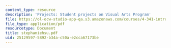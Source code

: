 ```yaml
---
content_type: resource
description: 'Projects: Student projects on Visual Arts Program'
file: https://ol-ocw-studio-app-qa.s3.amazonaws.com/courses/4-341-introduction-to-photography-fall-2002/251295975892b34ac50ae2cca67173be_stephaniehsu.pdf
file_type: application/pdf
resourcetype: Document
title: stephaniehsu.pdf
uid: 25129597-5892-b34a-c50a-e2cca67173be
---
```

